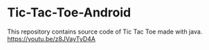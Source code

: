 # Tic-Tac-Toe-Android
This repository contains source code of Tic Tac Toe made with java.
https://youtu.be/z8JVayTyD4A
